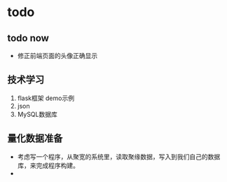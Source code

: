 # todo

## todo now

- 修正前端页面的头像正确显示

## 技术学习
1. flask框架 demo示例
2. json 
3. MySQL数据库 

## 量化数据准备

- 考虑写一个程序，从聚宽的系统里，读取聚缘数据，写入到我们自己的数据库，来完成程序构建。
- 